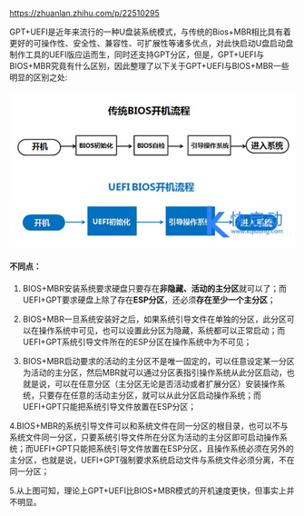 https://zhuanlan.zhihu.com/p/22510295

GPT+UEFI是近年来流行的一种U盘装系统模式，与传统的Bios+MBR相比具有着更好的可操作性、安全性、兼容性、可扩展性等诸多优点，对此快启动U盘启动盘制作工具的UEFI版应运而生，同时还支持GPT分区，但是，GPT+UEFI与BIOS+MBR究竟有什么区别，因此整理了以下关于GPT+UEFI与BIOS+MBR一些明显的区别之处:

![config](images/11.jpg)

#### 不同点：

1. BIOS+MBR安装系统要求硬盘只要存在**非隐藏、活动的主分区**就可以了；而UEFI+GPT要求硬盘上除了存在**ESP分区**，还必须**存在至少一个主分区**；

2. BIOS+MBR一旦系统安装好之后，如果系统引导文件在单独的分区，此分区可以在操作系统中可见，也可以设置此分区为隐藏，系统都可以正常启动；而UEFI+GPT系统引导文件所在的ESP分区在操作系统中为不可见；

3. BIOS+MBR启动要求的活动的主分区不是唯一固定的，可以任意设定某一分区为活动的主分区，然后MBR就可以通过分区表指引操作系统从此分区启动，也就是说，可以在任意分区（主分区无论是否活动或者扩展分区）安装操作系统，只要存在任意的活动主分区，就可以从此分区启动操作系统；而UEFI+GPT只能把系统引导文件放置在ESP分区；

4.BIOS+MBR的系统引导文件可以和系统文件在同一分区的根目录，也可以不与系统文件同一分区，只要系统引导文件所在分区为活动的主分区即可启动操作系统；而UEFI+GPT只能把系统引导文件放置在ESP分区，且操作系统必须在另外的主分区，也就是说，UEFI+GPT强制要求系统启动文件与系统文件必须分离，不在同一分区；

5.从上图可知，理论上GPT+UEFI比BIOS+MBR模式的开机速度更快，但事实上并不明显。